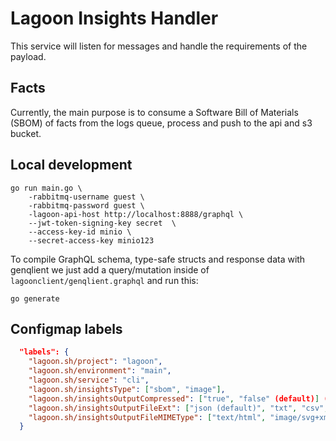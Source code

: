 # Lagoon Insights Handler

This service will listen for messages and handle the requirements of the payload.

## Facts
Currently, the main purpose is to consume a Software Bill of Materials (SBOM) of facts from the logs queue, process
and push to the api and s3 bucket.


## Local development

    go run main.go \
        -rabbitmq-username guest \
        -rabbitmq-password guest \
        -lagoon-api-host http://localhost:8888/graphql \
        --jwt-token-signing-key secret  \
        --access-key-id minio \
        --secret-access-key minio123

To compile GraphQL schema, type-safe structs and response data with genqlient we just add a query/mutation inside of `lagoonclient/genqlient.graphql` and run this:

    go generate

## Configmap labels

```json
  "labels": {
    "lagoon.sh/project": "lagoon",
    "lagoon.sh/environment": "main",
    "lagoon.sh/service": "cli",
    "lagoon.sh/insightsType": ["sbom", "image"],
    "lagoon.sh/insightsOutputCompressed": ["true", "false" (default)] (optional),
    "lagoon.sh/insightsOutputFileExt": ["json (default)", "txt", "csv", "html", "jpg"] (optional),
    "lagoon.sh/insightsOutputFileMIMEType": ["text/html", "image/svg+xml"]  (optional)
  }
```